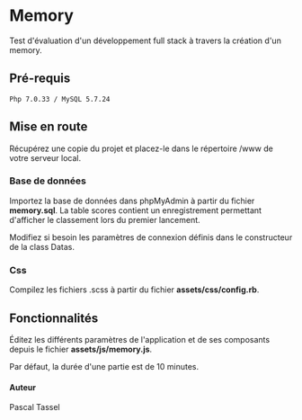 # Memory
Test d'évaluation d'un développement full stack à travers la création d'un memory.

## Pré-requis
```
Php 7.0.33 / MySQL 5.7.24
```
## Mise en route

Récupérez une copie du projet et placez-le dans le répertoire /www de votre serveur local.

### Base de données

Importez la base de données dans phpMyAdmin à partir du fichier **memory.sql**. La table scores contient un enregistrement permettant d'afficher le classement lors du premier lancement.

Modifiez si besoin les paramètres de connexion définis dans le constructeur de la class Datas.

### Css

Compilez les fichiers .scss à partir du fichier **assets/css/config.rb**.

## Fonctionnalités

Éditez les différents paramètres de l'application et de ses composants depuis le fichier **assets/js/memory.js**.

Par défaut, la durée d'une partie est de 10 minutes.

#### Auteur

Pascal Tassel
